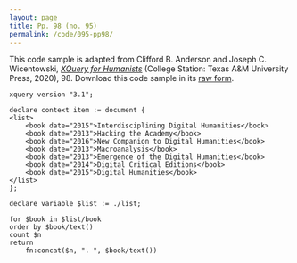 ```yaml
---
layout: page
title: Pp. 98 (no. 95)
permalink: /code/095-pp98/
---
```


This code sample is adapted from Clifford B. Anderson and Joseph C. Wicentowski, 
[_XQuery for Humanists_](/) (College Station: Texas A&M University Press, 2020), 98. 
Download this code sample in its [raw form](/code/095-pp98/095-pp98.xq).

```xquery
xquery version "3.1";

declare context item := document {
<list>
    <book date="2015">Interdisciplining Digital Humanities</book>
    <book date="2013">Hacking the Academy</book>
    <book date="2016">New Companion to Digital Humanities</book>
    <book date="2013">Macroanalysis</book>
    <book date="2013">Emergence of the Digital Humanities</book>
    <book date="2014">Digital Critical Editions</book>
    <book date="2015">Digital Humanities</book>
</list>
};

declare variable $list := ./list;

for $book in $list/book
order by $book/text()
count $n
return
    fn:concat($n, ". ", $book/text())
```  
